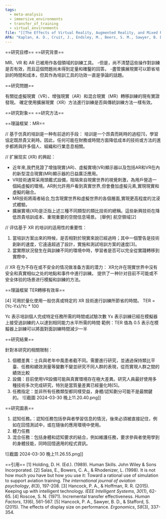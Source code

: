 ```yaml
---
tags:
  - meta-analysis
  - immersive_environments
  - transfer_of_training
  - virtual_environments
file: "[[The Effects of Virtual Reality, Augmented Reality, and Mixed Reality as Training Enhancement Methods A Meta-Analysis.pdf]]"
APA: "Kaplan, A. D., Cruit, J., Endsley, M., Beers, S. M., Sawyer, B. D., & Hancock, P. A. (2021). The effects of virtual reality, augmented reality, and mixed reality as training enhancement methods: A meta-analysis. Human factors, 63(4), 706-726."
---
```

==研究目標==
==研究背景==

MR、VR 和 AR 已被用作各個領域的訓練工具。 -但是，尚不清楚這些操作對訓練是否有效，而且這個問題尚未得到定量和確鑿的回答。 -盡管擴展現實可以節省培訓的時間和成本，但其作為培訓工具的功效一直是爭論的話題。


==研究問題==

有關從虛擬現實（VR）、增強現實（AR）和混合現實（MR）轉移訓練的現有實證發現。 確定使用擴展現實（XR）方法進行訓練是否與傳統訓練方法一樣有效。


==研究對象==
==研究方法==


==理論框架：MR==

// 基于仿真的培訓是一种有前途的手段：
培训是一个昂貴而耗時的過程[1]，學習協定既昂貴又耗時。因此，任何可能在財務或時間方面降低成本的技術或方法的進步都將與許多個人、組織和行業息息相關。


// 扩展现实 (XR) 的興起：
- 近年來,我們見證了增強現實(AR)、虛擬實境(VR)顯示器以及包括AR和VR在內的新型混合現實(MR)顯示器的日益廣泛應用。
- VR技術通常采用頭戴式設備，阻隔來自現實世界的視覺刺激，為用戶營造一個純虛擬的環境。AR則允許用戶看到真實世界,但會疊加虛擬元素,實現現實和虛擬的融合。
- MR技術將兩者結合,包含現實世界和虛擬世界的各個層面,實現更高程度的沈浸式體驗。  
- 擴展實境(XR)是泛指上述三種不同類型的類比技術的總稱。這些新興技術在降低昂貴培訓成本、重現重要的空間信息場景。
[舉例] 航空領域[2]


// 评估基于 XR 的培训的适用性的重要性：
1. 當培訓方案出來的時候，是否相對於現實來說已經過時；其中一個警告是技術創新的速度，它遠遠超過了設計，實施和測試培訓方案的速度[3]。
2. 當實際狀況發生在與訓練不同的環境中時，學習者是否可以完全從實踐轉移到實際中，


// XR 在为不存在或不安全的情况做准备方面的潜力：
XR允许在現實世界中沒有安全和真實相似之处的地點和事件中進行訓練。 提供了一种针对目前不可能或不安全体验的场景进行模擬和訓練的方法。


==理論框架 TER轉移有效率==

[4] 可用於量化使用一般仿真或特定的 XR 技術進行訓練所節省的時間。
TER = (Yc-Yx)/Yc * 100

Yc 表示培訓個人完成特定任務所需的時間或試驗次數
Yx 表示訓練已經在模擬器上接受過訓練的人以達到相同能力水平所需的時間
範例：TER 值為 0.5 表示在模擬器上訓練可以將面對面訓練時間減少一半


==研究結果==

針對本研究的相關限制：
1. 個體差異：士兵與老年中風患者截不同。需要進行研究，並通過保持類比平臺、任務和績效測量等變數不變並研究不同人群的表現，從而實現人群之間的績效比較
2. 設備：目前使用VR設備可能與真實環境存在極大差異。研究人員最好使用多種技術多次完成研究，特別是當質量差異已經量化時[5]。
3. 任務指定：並非所有任務類型都同樣受益，身體/認知劃分可能不是最關鍵的。
  ![[截圖 2024-03-30 晚上11.20.40.png]]
  
  ==研究圖表==
1. 認知任務。：認知任務包括參與者學習信息的情況，後來必須被直接記住，例如在回憶測試中，或在隨後的應用環境中使用。
2. 體力任務
3. 混合任務：包括身體和認知要求的結合，例如維護任務，要求參與者使用學到的身體技能，同時回憶適用的程式資訊。

![[截圖 2024-03-30 晚上11.26.55.png]]


==引用==
[1] Holding, D. H. (Ed.). (1989). Human Skills. John Wiley & Sons Incorporated.
[2] Salas, E., Bowers, C. A., & Rhodenizer, L. (1998). It is not how much you have but how you use it: Toward a rational use of simulation to support aviation training. _The international journal of aviation psychology_, _8_(3), 197-208.
[3] Hancock, P. A., & Hoffman, R. R. (2015). Keeping up with intelligent technology. _IEEE Intelligent Systems_, _30_(1), 62-65.
[4] Roscoe, S. N. (1971). Incremental transfer effectiveness. _Human Factors_, _13_(6), 561-567.
[5] Hancock, P. A., Sawyer, B. D., & Stafford, S. (2015). The effects of display size on performance. _Ergonomics_, _58_(3), 337-354.